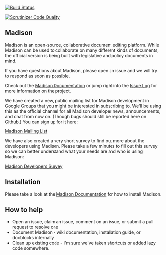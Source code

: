 [![Build Status](https://travis-ci.org/opengovfoundation/madison.svg?branch=master)](https://travis-ci.org/opengovfoundation/madison)

[![Scrutinizer Code Quality](https://scrutinizer-ci.com/g/opengovfoundation/madison/badges/quality-score.png?b=master)](https://scrutinizer-ci.com/g/opengovfoundation/madison/?branch=master)

## Madison

Madison is an open-source, collaborative document editing platform.  While Madison can be used to collaborate on many different kinds of documents, the official version is being built with legislative and policy documents in mind.

If you have questions about Madison, please open an issue and we will try to respond as soon as possible.

Check out the [Madison Documentation](https://github.com/opengovfoundation/madison/tree/master/docs) or jump right into the [Issue Log](https://github.com/opengovfoundation/madison/issues) for more information on the project.

We have created a new, public mailing list for Madison development in Google Groups that you might be interested in subscribing to. We'll be using this as the official channel for all Madison developer news, announcements, and chat from now on. (Though bugs should still be reported here on Github.) You can sign up for it here:

[Madison Mailing List](https://groups.google.com/forum/#!forum/madison-developers)

We have also created a very short survey to find out more about the developers using Madison. Please take a few minutes to fill out this survey so we can better understand what your needs are and who is using Madison:

[Madison Developers Survey](http://goo.gl/forms/BV4Flc0zx7)

## Installation

Please take a look at the [Madison Documentation](https://github.com/opengovfoundation/madison/tree/master/docs) for how to install Madison.

## How to help

* Open an issue, claim an issue, comment on an issue, or submit a pull request to resolve one
* Document Madison - wiki documentation, installation guide, or docblocks internally
* Clean up existing code - I'm sure we've taken shortcuts or added lazy code somewhere.
